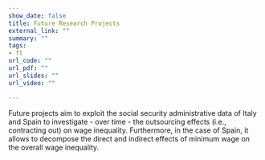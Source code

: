 ```yaml
---
show_date: false
title: Future Research Projects
external_link: ""
summary: ""
tags:
- ft
url_code: ""
url_pdf: ""
url_slides: ""
url_video: ""

---
```


Future projects aim to exploit the social security administrative data of Italy and Spain to investigate - over time - the outsourcing effects (i.e., contracting out) on wage inequality. Furthermore, in the case of Spain, it allows to decompose the direct and indirect effects of minimum wage on the overall wage inequality. 

